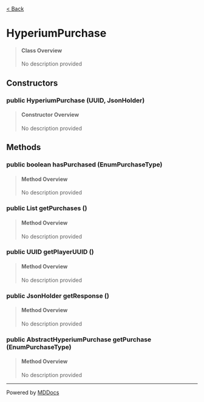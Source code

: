 [< Back](../README.md)
# HyperiumPurchase #
>#### Class Overview ####
>No description provided
## Constructors ##
### public HyperiumPurchase (UUID, JsonHolder) ###
>#### Constructor Overview ####
>No description provided
>
## Methods ##
### public boolean hasPurchased (EnumPurchaseType) ###
>#### Method Overview ####
>No description provided
>
### public List getPurchases () ###
>#### Method Overview ####
>No description provided
>
### public UUID getPlayerUUID () ###
>#### Method Overview ####
>No description provided
>
### public JsonHolder getResponse () ###
>#### Method Overview ####
>No description provided
>
### public AbstractHyperiumPurchase getPurchase (EnumPurchaseType) ###
>#### Method Overview ####
>No description provided
>

---
Powered by [MDDocs](https://github.com/VRCube/MDDocs)